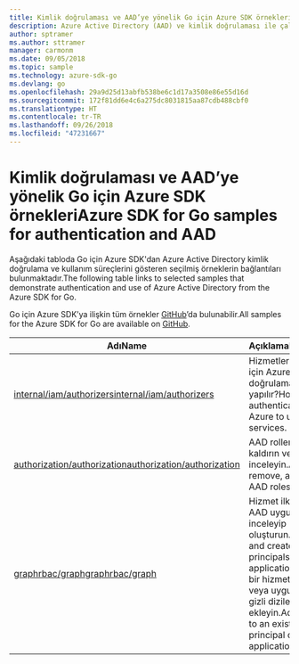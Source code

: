 ```yaml
---
title: Kimlik doğrulaması ve AAD’ye yönelik Go için Azure SDK örnekleri
description: Azure Active Directory (AAD) ve kimlik doğrulaması ile çalışmak üzere Go için Azure SDK’dan seçilen örnekler.
author: sptramer
ms.author: sttramer
manager: carmonm
ms.date: 09/05/2018
ms.topic: sample
ms.technology: azure-sdk-go
ms.devlang: go
ms.openlocfilehash: 29a9d25d13abfb538be6c1d17a3508e86e55d16d
ms.sourcegitcommit: 172f81dd6e4c6a275dc8031815aa87cdb488cbf0
ms.translationtype: HT
ms.contentlocale: tr-TR
ms.lasthandoff: 09/26/2018
ms.locfileid: "47231667"
---
```

# <a name="azure-sdk-for-go-samples-for-authentication-and-aad"></a><span data-ttu-id="9a927-103">Kimlik doğrulaması ve AAD’ye yönelik Go için Azure SDK örnekleri</span><span class="sxs-lookup"><span data-stu-id="9a927-103">Azure SDK for Go samples for authentication and AAD</span></span>

<span data-ttu-id="9a927-104">Aşağıdaki tabloda Go için Azure SDK'dan Azure Active Directory kimlik doğrulama ve kullanım süreçlerini gösteren seçilmiş örneklerin bağlantıları bulunmaktadır.</span><span class="sxs-lookup"><span data-stu-id="9a927-104">The following table links to selected samples that demonstrate authentication and use of Azure Active Directory from the Azure SDK for Go.</span></span>

<span data-ttu-id="9a927-105">Go için Azure SDK’ya ilişkin tüm örnekler [GitHub](https://github.com/Azure-Samples/azure-sdk-for-go-samples)’da bulunabilir.</span><span class="sxs-lookup"><span data-stu-id="9a927-105">All samples for the Azure SDK for Go are available on [GitHub](https://github.com/Azure-Samples/azure-sdk-for-go-samples).</span></span>

| <span data-ttu-id="9a927-106">Adı</span><span class="sxs-lookup"><span data-stu-id="9a927-106">Name</span></span> | <span data-ttu-id="9a927-107">Açıklama</span><span class="sxs-lookup"><span data-stu-id="9a927-107">Description</span></span> |
|------|-------------|
| [<span data-ttu-id="9a927-108">internal/iam/authorizers</span><span class="sxs-lookup"><span data-stu-id="9a927-108">internal/iam/authorizers</span></span>](https://github.com/Azure-Samples/azure-sdk-for-go-samples/blob/master/internal/iam/authorizers.go) | <span data-ttu-id="9a927-109">Hizmetleri kullanmak için Azure ile kimlik doğrulaması nasıl yapılır?</span><span class="sxs-lookup"><span data-stu-id="9a927-109">How to authenticate with Azure to use services.</span></span> |
| [<span data-ttu-id="9a927-110">authorization/authorization</span><span class="sxs-lookup"><span data-stu-id="9a927-110">authorization/authorization</span></span>](https://github.com/Azure-Samples/azure-sdk-for-go-samples/blob/master/authorization/authorization.go) | <span data-ttu-id="9a927-111">AAD rollerini ekleyin, kaldırın ve inceleyin.</span><span class="sxs-lookup"><span data-stu-id="9a927-111">Add, remove, and inspect AAD roles.</span></span> |
| [<span data-ttu-id="9a927-112">graphrbac/graph</span><span class="sxs-lookup"><span data-stu-id="9a927-112">graphrbac/graph</span></span>](https://github.com/Azure-Samples/azure-sdk-for-go-samples/blob/master/graphrbac/graph.go) | <span data-ttu-id="9a927-113">Hizmet ilkeleri ve AAD uygulamalarını inceleyip oluşturun.</span><span class="sxs-lookup"><span data-stu-id="9a927-113">Inspect and create service principals and AAD applications.</span></span> <span data-ttu-id="9a927-114">Mevcut bir hizmet ilkesine veya uygulamaya gizli diziler ekleyin.</span><span class="sxs-lookup"><span data-stu-id="9a927-114">Add secrets to an existing service principal or application.</span></span> |
